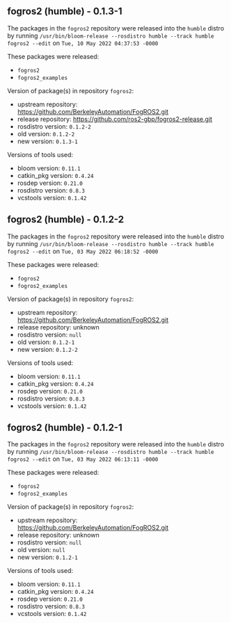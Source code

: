 ## fogros2 (humble) - 0.1.3-1

The packages in the `fogros2` repository were released into the `humble` distro by running `/usr/bin/bloom-release --rosdistro humble --track humble fogros2 --edit` on `Tue, 10 May 2022 04:37:53 -0000`

These packages were released:
- `fogros2`
- `fogros2_examples`

Version of package(s) in repository `fogros2`:

- upstream repository: https://github.com/BerkeleyAutomation/FogROS2.git
- release repository: https://github.com/ros2-gbp/fogros2-release.git
- rosdistro version: `0.1.2-2`
- old version: `0.1.2-2`
- new version: `0.1.3-1`

Versions of tools used:

- bloom version: `0.11.1`
- catkin_pkg version: `0.4.24`
- rosdep version: `0.21.0`
- rosdistro version: `0.8.3`
- vcstools version: `0.1.42`


## fogros2 (humble) - 0.1.2-2

The packages in the `fogros2` repository were released into the `humble` distro by running `/usr/bin/bloom-release --rosdistro humble --track humble fogros2 --edit` on `Tue, 03 May 2022 06:18:52 -0000`

These packages were released:
- `fogros2`
- `fogros2_examples`

Version of package(s) in repository `fogros2`:

- upstream repository: https://github.com/BerkeleyAutomation/FogROS2.git
- release repository: unknown
- rosdistro version: `null`
- old version: `0.1.2-1`
- new version: `0.1.2-2`

Versions of tools used:

- bloom version: `0.11.1`
- catkin_pkg version: `0.4.24`
- rosdep version: `0.21.0`
- rosdistro version: `0.8.3`
- vcstools version: `0.1.42`


## fogros2 (humble) - 0.1.2-1

The packages in the `fogros2` repository were released into the `humble` distro by running `/usr/bin/bloom-release --rosdistro humble --track humble fogros2 --edit` on `Tue, 03 May 2022 06:13:11 -0000`

These packages were released:
- `fogros2`
- `fogros2_examples`

Version of package(s) in repository `fogros2`:

- upstream repository: https://github.com/BerkeleyAutomation/FogROS2.git
- release repository: unknown
- rosdistro version: `null`
- old version: `null`
- new version: `0.1.2-1`

Versions of tools used:

- bloom version: `0.11.1`
- catkin_pkg version: `0.4.24`
- rosdep version: `0.21.0`
- rosdistro version: `0.8.3`
- vcstools version: `0.1.42`


